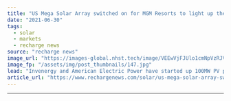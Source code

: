 ```yaml
---
title: "US Mega Solar Array switched on for MGM Resorts to light up the Las Vegas strip"
date: "2021-06-30"
tags: 
  - solar
  - markets
  - recharge news
source: "recharge news"
image_url: "https://images-global.nhst.tech/image/VEEwVjFJUlo1cmNpVzRJV1NjdlFsMFRDWG9ZbWtaWWp1TEhUUlM1UEhYQT0=/nhst/binary/c7267e98cf2798973a9cd503aeb44a69"
image_fp: "/assets/img/post_thumbnails/147.jpg"
lead: "Invenergy and American Electric Power have started up 100MW PV plant in Nevada that will supply up to 90% of 13 properties' day-time power needs"
article_url: "https://www.rechargenews.com/solar/us-mega-solar-array-switched-on-for-mgm-resorts-to-light-up-the-las-vegas-strip/2-1-1032692"
---
```


---

